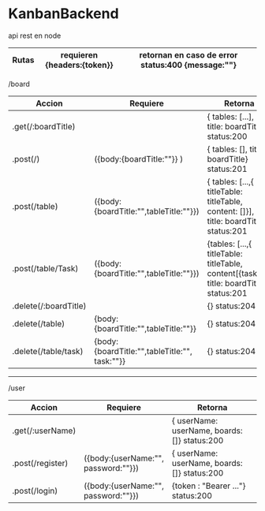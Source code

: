 # KanbanBackend
api rest en node

|Rutas  |    requieren {headers:{token}} |  retornan en caso de error status:400 {message:""} |
|---|---|----|


  /board

   |Accion                     |    Requiere                                  |        Retorna |
   | -------------             | ---------------                              | --------------- |
   |.get(/:boardTitle)         |                                              |   { tables: [...], title: boardTitle} status:200 |
   |.post(/)                   |      ({body:{boardTitle:""}} )               |   { tables: [], title: boardTitle} status:201 |
   |.post(/table)              | ({body:{boardTitle:"",tableTitle:""}})       |   { tables: [...,{ titleTable: titleTable, content: []}], title: boardTitle} status:201 |
   |.post(/table/Task)         | ({body:{boardTitle:"",tableTitle:""}})       |   {tables: [...,{ titleTable: titleTable, content[{task}]}], title: boardTitle} status:201 |
   |.delete(/:boardTitle)      |                                              |   {} status:204                          |
   |.delete(/table)            |    {body:{boardTitle:"",tableTitle:""}}      |   {} status:204                          |
   |.delete(/table/task)       |    {body:{boardTitle:"",tableTitle:"", task:""}}| {} status:204                         |
   
                
----
 /user
 
   |Accion          |    Requiere   |        Retorna |
   | ------------- | --------------- | --------------- |
   |.get(/:userName)    |               |         { userName: userName, boards: []} status:200 |
   |.post(/register)      |   ({body:{userName:"", password:""}})  |  { userName: userName, boards: []} status:200|
   |.post(/login)         |   ({body:{userName:"", password:""}})  |    {token : "Bearer ..."}    status:200
